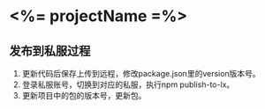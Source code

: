 <%= projectName =%>
==========
## 发布到私服过程

1. 更新代码后保存上传到远程，修改package.json里的version版本号。
2. 登录私服账号，切换到对应的私服，执行npm publish-to-lx。
3. 更新项目中的包的版本号，更新包。

